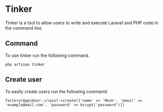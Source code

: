 # Tinker

Tinker is a tool to allow users to write and execute Laravel and PHP code in the command line.

## Command

To use tinker run the following command.

```
php artisan tinker
```

## Create user

To easily create users run the following command.

```
factory(App\User::class)->create(['name' => 'Mesh', 'email' => 'example@mail.com', 'password' => bcrypt('password')])
```
